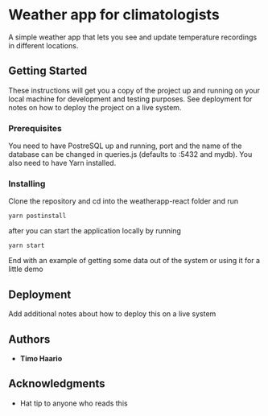 # Weather app for climatologists

A simple weather app that lets you see and update temperature recordings in different locations.

## Getting Started

These instructions will get you a copy of the project up and running on your local machine for development and testing purposes. See deployment for notes on how to deploy the project on a live system.

### Prerequisites

You need to have PostreSQL up and running, port and the name of the database can be changed in queries.js (defaults to :5432 and mydb).
You also need to have Yarn installed.

### Installing

Clone the repository and cd into the weatherapp-react folder and run

```
yarn postinstall
```

after you can start the application locally by running

```
yarn start
```

End with an example of getting some data out of the system or using it for a little demo

## Deployment

Add additional notes about how to deploy this on a live system

## Authors

* **Timo Haario**

## Acknowledgments

* Hat tip to anyone who reads this
  